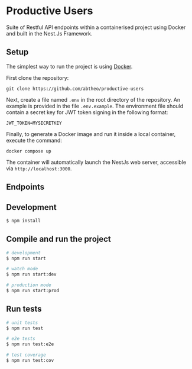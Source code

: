 # Productive Users

Suite of Restful API endpoints within a containerised project using Docker and built in the Nest.Js Framework.

## Setup

The simplest way to run the project is using [Docker](https://www.docker.com/).

First clone the repository:

```
git clone https://github.com/abtheo/productive-users
```

Next, create a file named `.env` in the root directory of the repository. An example is provided in the file `.env.example`. The environment file should contain a secret key for JWT token signing in the following format:

```
JWT_TOKEN=MYSECRETKEY
```

Finally, to generate a Docker image and run it inside a local container, execute the command:

```
docker compose up
```

The container will automatically launch the NestJs web server, accessible via `http://localhost:3000`.

## Endpoints

## Development

```bash
$ npm install
```

## Compile and run the project

```bash
# development
$ npm run start

# watch mode
$ npm run start:dev

# production mode
$ npm run start:prod
```

## Run tests

```bash
# unit tests
$ npm run test

# e2e tests
$ npm run test:e2e

# test coverage
$ npm run test:cov
```
